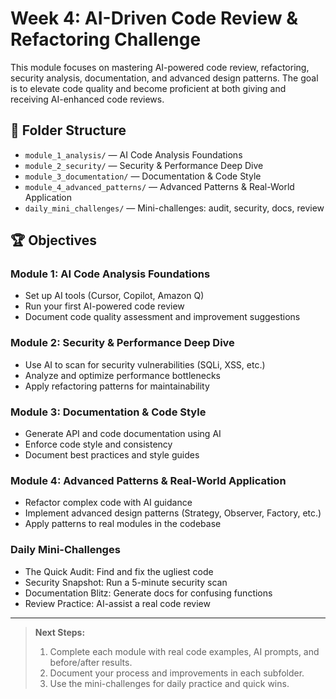# Week 4: AI-Driven Code Review & Refactoring Challenge

This module focuses on mastering AI-powered code review, refactoring, security analysis, documentation, and advanced design patterns. The goal is to elevate code quality and become proficient at both giving and receiving AI-enhanced code reviews.

## 📁 Folder Structure

- `module_1_analysis/` — AI Code Analysis Foundations
- `module_2_security/` — Security & Performance Deep Dive
- `module_3_documentation/` — Documentation & Code Style
- `module_4_advanced_patterns/` — Advanced Patterns & Real-World Application
- `daily_mini_challenges/` — Mini-challenges: audit, security, docs, review

## 🏆 Objectives

### Module 1: AI Code Analysis Foundations
- Set up AI tools (Cursor, Copilot, Amazon Q)
- Run your first AI-powered code review
- Document code quality assessment and improvement suggestions

### Module 2: Security & Performance Deep Dive
- Use AI to scan for security vulnerabilities (SQLi, XSS, etc.)
- Analyze and optimize performance bottlenecks
- Apply refactoring patterns for maintainability

### Module 3: Documentation & Code Style
- Generate API and code documentation using AI
- Enforce code style and consistency
- Document best practices and style guides

### Module 4: Advanced Patterns & Real-World Application
- Refactor complex code with AI guidance
- Implement advanced design patterns (Strategy, Observer, Factory, etc.)
- Apply patterns to real modules in the codebase

### Daily Mini-Challenges
- The Quick Audit: Find and fix the ugliest code
- Security Snapshot: Run a 5-minute security scan
- Documentation Blitz: Generate docs for confusing functions
- Review Practice: AI-assist a real code review

---

> **Next Steps:**
> 1. Complete each module with real code examples, AI prompts, and before/after results.
> 2. Document your process and improvements in each subfolder.
> 3. Use the mini-challenges for daily practice and quick wins. 